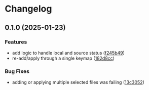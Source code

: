# Changelog

## 0.1.0 (2025-01-23)


### Features

* add logic to handle local and source status ([f245b49](https://github.com/abiencourt/lazychezmoi/commit/f245b49424cf827a6edf7c6e4a7d04351a2d6535))
* re-add/apply through a single keymap ([182d8cc](https://github.com/abiencourt/lazychezmoi/commit/182d8cc7036c4827f83aca5ae520e9c6016b5104))


### Bug Fixes

* adding or applying multiple selected files was failing ([13c3052](https://github.com/abiencourt/lazychezmoi/commit/13c3052f7b739f498080f780f1d2ba8f1ceb4216))
